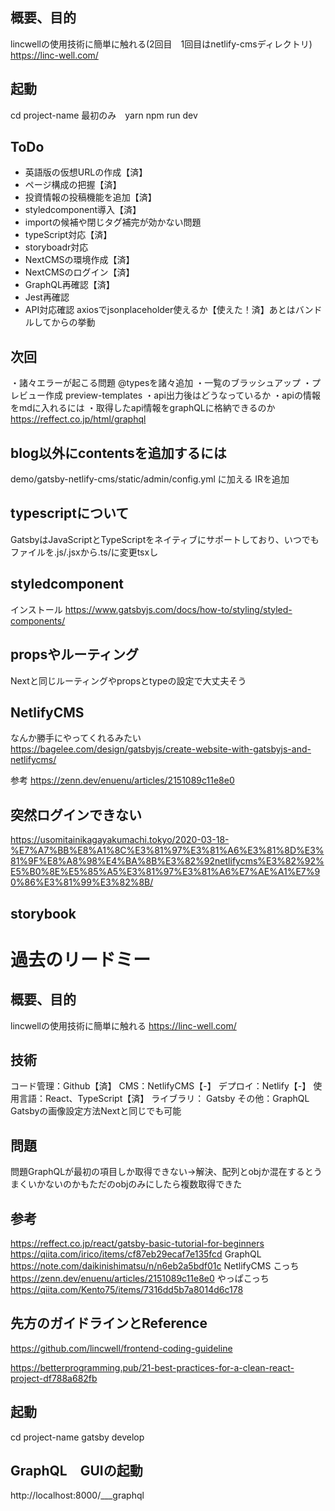 ## 概要、目的
lincwellの使用技術に簡単に触れる(2回目　1回目はnetlify-cmsディレクトリ)
https://linc-well.com/

## 起動
cd project-name
最初のみ　yarn
npm run dev

## ToDo
- 英語版の仮想URLの作成【済】
- ページ構成の把握【済】
- 投資情報の投稿機能を追加【済】
- styledcomponent導入【済】
- importの候補や閉じタグ補完が効かない問題
- typeScript対応【済】
- storyboadr対応
- NextCMSの環境作成【済】
- NextCMSのログイン【済】
- GraphQL再確認【済】
- Jest再確認
- API対応確認 axiosでjsonplaceholder使えるか【使えた！済】あとはバンドルしてからの挙動

## 次回
・諸々エラーが起こる問題
@typesを諸々追加
・一覧のブラッシュアップ
・プレビュー作成
preview-templates
・api出力後はどうなっているか
・apiの情報をmdに入れるには
・取得したapi情報をgraphQLに格納できるのか
https://reffect.co.jp/html/graphql

## blog以外にcontentsを追加するには
demo/gatsby-netlify-cms/static/admin/config.yml
に加える
IRを追加

## typescriptについて
GatsbyはJavaScriptとTypeScriptをネイティブにサポートしており、いつでもファイルを.js/.jsxから.ts/に変更tsxし

## styledcomponent
インストール
https://www.gatsbyjs.com/docs/how-to/styling/styled-components/

## propsやルーティング
Nextと同じルーティングやpropsとtypeの設定で大丈夫そう

## NetlifyCMS
なんか勝手にやってくれるみたい
https://bagelee.com/design/gatsbyjs/create-website-with-gatsbyjs-and-netlifycms/


参考
https://zenn.dev/enuenu/articles/2151089c11e8e0

## 突然ログインできない
https://usomitainikagayakumachi.tokyo/2020-03-18-%E7%A7%BB%E8%A1%8C%E3%81%97%E3%81%A6%E3%81%8D%E3%81%9F%E8%A8%98%E4%BA%8B%E3%82%92netlifycms%E3%82%92%E5%B0%8E%E5%85%A5%E3%81%97%E3%81%A6%E7%AE%A1%E7%90%86%E3%81%99%E3%82%8B/

## storybook


# 過去のリードミー

## 概要、目的
lincwellの使用技術に簡単に触れる
https://linc-well.com/

## 技術
コード管理：Github【済】
CMS：NetlifyCMS【-】
デプロイ：Netlify【-】
使用言語：React、TypeScript【済】
ライブラリ： Gatsby
その他：GraphQL
Gatsbyの画像設定方法Nextと同じでも可能

## 問題
問題GraphQLが最初の項目しか取得できない→解決、配列とobjか混在するとうまくいかないのかもただのobjのみにしたら複数取得できた

## 参考
https://reffect.co.jp/react/gatsby-basic-tutorial-for-beginners
https://qiita.com/irico/items/cf87eb29ecaf7e135fcd
GraphQL
https://note.com/daikinishimatsu/n/n6eb2a5bdf01c
NetlifyCMS
こっち
https://zenn.dev/enuenu/articles/2151089c11e8e0
やっぱこっち
https://qiita.com/Kento75/items/7316dd5b7a8014d6c178

## 先方のガイドラインとReference
https://github.com/lincwell/frontend-coding-guideline

https://betterprogramming.pub/21-best-practices-for-a-clean-react-project-df788a682fb

## 起動
cd project-name
gatsby develop

## GraphQL　GUIの起動
http://localhost:8000/___graphql
